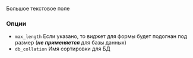 Большое текстовое поле

### Опции
- `max_length` Если указано, то виджет для формы будет подогнан под размер (***не применяется*** для базы данных)
- `db_collation` Имя сортировки для БД

